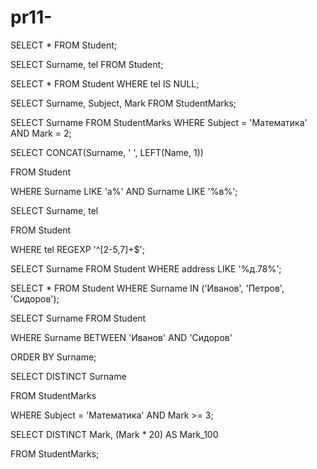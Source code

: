 # pr11-
SELECT * FROM Student;

SELECT Surname, tel FROM Student;

SELECT * FROM Student WHERE tel IS NULL;

SELECT Surname, Subject, Mark FROM StudentMarks;

SELECT Surname FROM StudentMarks WHERE Subject = 'Математика' AND Mark = 2;

SELECT CONCAT(Surname, ' ', LEFT(Name, 1)) 

FROM Student 

WHERE Surname LIKE 'а%' AND Surname LIKE '%в%';

SELECT Surname, tel 

FROM Student 

WHERE tel REGEXP '^[2-5,7]+$';

SELECT Surname FROM Student WHERE address LIKE '%д.78%';

SELECT * FROM Student WHERE Surname IN ('Иванов', 'Петров', 'Сидоров');

SELECT Surname FROM Student 

WHERE Surname BETWEEN 'Иванов' AND 'Сидоров' 

ORDER BY Surname;

SELECT DISTINCT Surname

FROM StudentMarks 

WHERE Subject = 'Математика' AND Mark >= 3;

SELECT DISTINCT Mark, (Mark * 20) AS Mark_100 

FROM StudentMarks;

